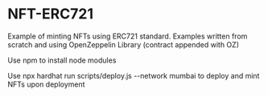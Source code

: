 # NFT-ERC721
Example of minting NFTs using ERC721 standard. Examples written from scratch and using OpenZeppelin Library (contract appended with OZ)

Use npm to install node modules

Use npx hardhat run scripts/deploy.js --network mumbai to deploy and mint NFTs upon deployment
